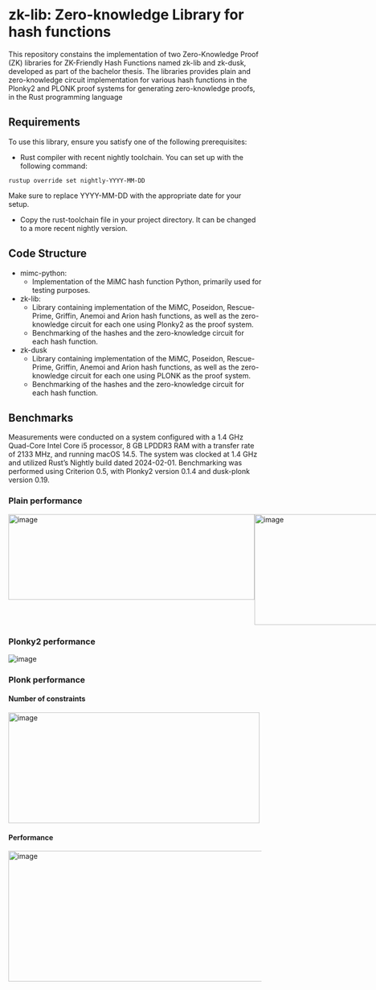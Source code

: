 # zk-lib: Zero-knowledge Library for hash functions

This repository constains the implementation of two Zero-Knowledge Proof (ZK) libraries for ZK-Friendly Hash Functions named zk-lib and zk-dusk, developed as part of the bachelor thesis. The libraries provides plain and zero-knowledge circuit implementation for various hash functions in the Plonky2 and PLONK proof systems for generating zero-knowledge proofs, in the Rust programming language

## Requirements
To use this library, ensure you satisfy one of the following prerequisites:

- Rust compiler with recent nightly toolchain. You can set up with the following command:

```
rustup override set nightly-YYYY-MM-DD
```
Make sure to replace YYYY-MM-DD with the appropriate date for your setup.

- Copy the rust-toolchain file in your project directory. It can be changed to a more recent nightly version.

## Code Structure

- mimc-python: 
    - Implementation of the MiMC hash function Python, primarily used for testing purposes.
- zk-lib: 
    - Library containing implementation of the MiMC, Poseidon, Rescue-Prime, Griffin, Anemoi and Arion hash functions, as well as the zero-knowledge circuit for each one using Plonky2 as the proof system.
    - Benchmarking of the hashes and the zero-knowledge circuit for each hash function.
- zk-dusk
    - Library containing implementation of the MiMC, Poseidon, Rescue-Prime, Griffin, Anemoi and Arion hash functions, as well as the zero-knowledge circuit for each one using PLONK as the proof system.
    - Benchmarking of the hashes and the zero-knowledge circuit for each hash function.

## Benchmarks
Measurements were conducted on a system configured with a 1.4 GHz Quad-Core Intel Core i5 processor, 8 GB LPDDR3 RAM with a transfer rate of 2133 MHz, and running macOS 14.5. The system was clocked at 1.4 GHz and utilized Rust’s Nightly build dated 2024-02-01. Benchmarking was performed using Criterion 0.5, with Plonky2 version 0.1.4 and dusk-plonk version 0.19.

### Plain performance
<div style="display: flex; justify-content: space-between;">
  <img src="https://github.com/alexmllo/zk-hashes/assets/125358906/f0e520b1-7f8f-400b-a025-eb04f3af9bb1" alt="image" width="490" height="170">
  <img src="https://github.com/alexmllo/zk-hashes/assets/125358906/19a6a1f7-ce71-4ed9-96d1-110e3d06459d" alt="image" width="500" height="220">
</div>

### Plonky2 performance
![image](https://github.com/alexmllo/zk-hashes/assets/125358906/35f7896a-befb-46f8-b596-04e4d9ebbae1)

### Plonk performance
#### Number of constraints
<img src="https://github.com/alexmllo/zk-hashes/assets/125358906/712fa09f-aec0-4e71-93b3-8b3e0bc6950b" alt="image" width="500" height="220">

#### Performance
<img src="https://github.com/alexmllo/zk-hashes/assets/125358906/1bbb4b6f-8d3e-464f-a768-ac88e0e5fcac)" alt="image" width="540" height="260">
